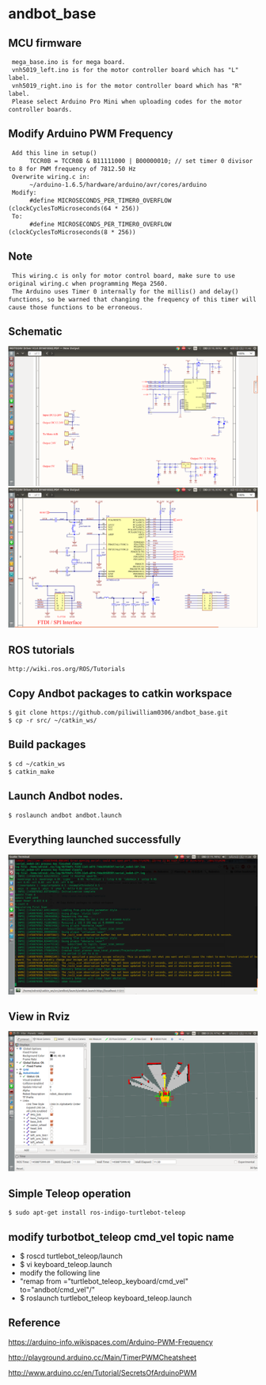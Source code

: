 # andbot_base

## MCU firmware
     mega_base.ino is for mega board.
     vnh5019_left.ino is for the motor controller board which has "L" label.  
     vnh5019_right.ino is for the motor controller board which has "R" label.
     Please select Arduino Pro Mini when uploading codes for the motor controller boards.

## Modify Arduino PWM Frequency
     Add this line in setup()
          TCCR0B = TCCR0B & B11111000 | B00000010; // set timer 0 divisor to 8 for PWM frequency of 7812.50 Hz
     Overwrite wiring.c in: 
          ~/arduino-1.6.5/hardware/arduino/avr/cores/arduino
     Modify:
          #define MICROSECONDS_PER_TIMER0_OVERFLOW (clockCyclesToMicroseconds(64 * 256))
     To:
          #define MICROSECONDS_PER_TIMER0_OVERFLOW (clockCyclesToMicroseconds(8 * 256))

## Note
     This wiring.c is only for motor control board, make sure to use original wiring.c when programming Mega 2560.
     The Arduino uses Timer 0 internally for the millis() and delay() functions, so be warned that changing the frequency of this timer will cause those functions to be erroneous.

## Schematic
![](https://github.com/piliwilliam0306/andbot_base/blob/master/schematic/VNH5019.png)
![](https://github.com/piliwilliam0306/andbot_base/blob/master/schematic/ATMEGA328.png)

## ROS tutorials

    http://wiki.ros.org/ROS/Tutorials

## Copy Andbot packages to catkin workspace

    $ git clone https://github.com/piliwilliam0306/andbot_base.git
    $ cp -r src/ ~/catkin_ws/
  
## Build packages
    $ cd ~/catkin_ws
    $ catkin_make

## Launch Andbot nodes.

    $ roslaunch andbot andbot.launch

## Everything launched successfully
![](https://github.com/piliwilliam0306/andbot_base/blob/master/odom_received.png)

## View in Rviz
![](https://github.com/piliwilliam0306/andbot_base/blob/master/rviz.png)

## Simple Teleop operation
    $ sudo apt-get install ros-indigo-turtlebot-teleop

## modify turbotbot_teleop cmd_vel topic name
  * $ roscd turtlebot_teleop/launch
  * $ vi keyboard_teleop.launch
  * modify the following line
  * "remap from ="turtlebot_teleop_keyboard/cmd_vel" to="andbot/cmd_vel"/"
  * $ roslaunch turtlebot_teleop keyboard_teleop.launch
 
## Reference

https://arduino-info.wikispaces.com/Arduino-PWM-Frequency

http://playground.arduino.cc/Main/TimerPWMCheatsheet

http://www.arduino.cc/en/Tutorial/SecretsOfArduinoPWM
